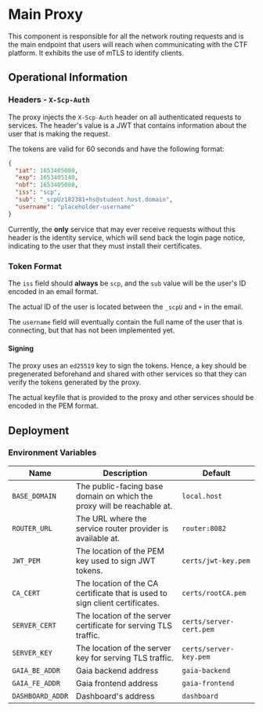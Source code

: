 # Main Proxy

This component is responsible for all the network routing requests and is the main endpoint that users will reach when communicating with the CTF platform. It exhibits the use of mTLS to identify clients.

## Operational Information

### Headers - `X-Scp-Auth`

The proxy injects the `X-Scp-Auth` header on all authenticated requests to services. The header's value is a JWT that contains information about the user that is making the request.

The tokens are valid for 60 seconds and have the following format:

```json
{
  "iat": 1653405080,
  "exp": 1653405140,
  "nbf": 1653405080,
  "iss": "scp",
  "sub": "_scpUz182381+hs@student.host.domain",
  "username": "placeholder-username"
}
```

Currently, the **only** service that may ever receive requests without this header is the identity service, which will send back the login page notice, indicating to the user that they must install their certificates.

### Token Format

The `iss` field should **always** be `scp`, and the `sub` value will be the user's ID encoded in an email format.

The actual ID of the user is located between the `_scpU` and `+` in the email.

The `username` field will eventually contain the full name of the user that is connecting, but that has not been implemented yet.

#### Signing

The proxy uses an `ed25519` key to sign the tokens. Hence, a key should be pregenerated beforehand and shared with other services so that they can verify the tokens generated by the proxy.

The actual keyfile that is provided to the proxy and other services should be encoded in the PEM format.

## Deployment

### Environment Variables

| Name             | Description                                                                  | Default                 |
| ---------------- | ---------------------------------------------------------------------------- | ----------------------- |
| `BASE_DOMAIN`    | The public-facing base domain on which the proxy will be reachable at.       | `local.host`            |
| `ROUTER_URL`     | The URL where the service router provider is available at.                   | `router:8082`           |
| `JWT_PEM`        | The location of the PEM key used to sign JWT tokens.                         | `certs/jwt-key.pem`     |
| `CA_CERT`        | The location of the CA certificate that is used to sign client certificates. | `certs/rootCA.pem`      |
| `SERVER_CERT`    | The location of the server certificate for serving TLS traffic.              | `certs/server-cert.pem` |
| `SERVER_KEY`     | The location of the server key for serving TLS traffic.                      | `certs/server-key.pem`  |
| `GAIA_BE_ADDR`   | Gaia backend address                                                         | `gaia-backend`          |
| `GAIA_FE_ADDR`   | Gaia frontend address                                                        | `gaia-frontend`         |
| `DASHBOARD_ADDR` | Dashboard's address                                                          | `dashboard`             |
